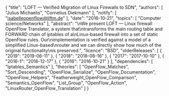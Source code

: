 {
    "title": "LOFT — Verified Migration of Linux Firewalls to SDN",
    "authors": [
        "Julius Michaelis",
        "Cornelius Diekmann"
    ],
    "notify": [
        "isabelleopenflow@liftm.de"
    ],
    "date": "2016-10-21",
    "topics": [
        "Computer science/Networks"
    ],
    "abstract": "\nWe present LOFT — Linux firewall OpenFlow Translator, a system that\ntransforms the main routing table and FORWARD chain of iptables of a\nLinux-based firewall into a set of static OpenFlow rules. Our\nimplementation is verified against a model of a simplified Linux-based\nrouter and we can directly show how much of the original functionality\nis preserved.",
    "licence": "BSD",
    "olderReleases": [
        {
            "2019": "2019-06-11"
        },
        {
            "2018": "2018-08-16"
        },
        {
            "2017": "2017-10-10"
        },
        {
            "2016-1": "2016-12-17"
        },
        {
            "2016": "2016-10-21"
        }
    ],
    "dependencies": [
        "Iptables_Semantics"
    ],
    "theories": [
        "OpenFlow_Matches",
        "Sort_Descending",
        "OpenFlow_Serialize",
        "OpenFlow_Documentation",
        "OpenFlow_Helpers",
        "Featherweight_OpenFlow_Comparison",
        "Semantics_OpenFlow",
        "List_Group",
        "OpenFlow_Action",
        "LinuxRouter_OpenFlow_Translation"
    ]
}
